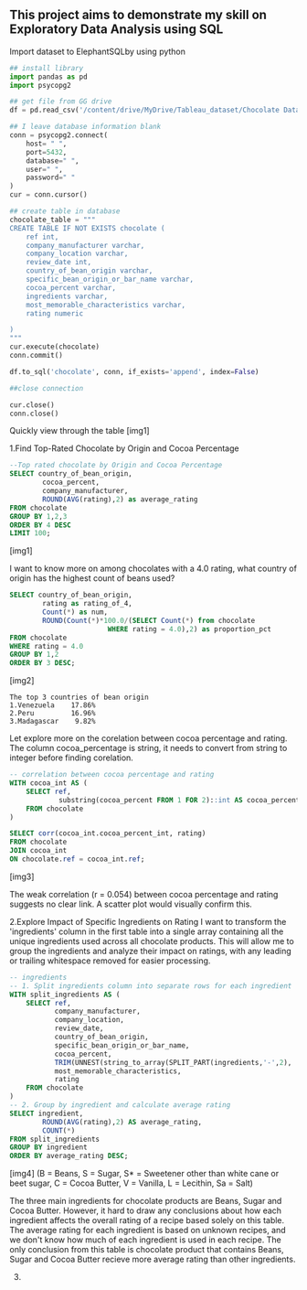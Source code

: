 ## This project aims to demonstrate my skill on Exploratory Data Analysis using SQL








Import dataset to ElephantSQLby using python
```python
## install library
import pandas as pd
import psycopg2

## get file from GG drive
df = pd.read_csv('/content/drive/MyDrive/Tableau_dataset/Chocolate Data/chocolate.csv')

## I leave database information blank
conn = psycopg2.connect(
    host= " ",
    port=5432,
    database=" ",
    user=" ",
    password=" "
)
cur = conn.cursor()

## create table in database
chocolate_table = """
CREATE TABLE IF NOT EXISTS chocolate (
    ref int,
    company_manufacturer varchar,
    company_location varchar,
    review_date int,
    country_of_bean_origin varchar,
    specific_bean_origin_or_bar_name varchar,
    cocoa_percent varchar,
    ingredients varchar,
    most_memorable_characteristics varchar,
    rating numeric

)
"""
cur.execute(chocolate)
conn.commit()

df.to_sql('chocolate', conn, if_exists='append', index=False)

##close connection

cur.close()
conn.close()
```
Quickly view through the table
[img1]


1.Find Top-Rated Chocolate by Origin and Cocoa Percentage
```sql
--Top rated chocolate by Origin and Cocoa Percentage
SELECT country_of_bean_origin,
        cocoa_percent,
        company_manufacturer,
        ROUND(AVG(rating),2) as average_rating
FROM chocolate
GROUP BY 1,2,3
ORDER BY 4 DESC
LIMIT 100;
```
[img1]

I want to know more on among chocolates with a 4.0 rating, what country of origin has the highest count of beans used?

```sql
SELECT country_of_bean_origin,
        rating as rating_of_4,
        Count(*) as num,
        ROUND(Count(*)*100.0/(SELECT Count(*) from chocolate 
                        WHERE rating = 4.0),2) as proportion_pct
FROM chocolate
WHERE rating = 4.0
GROUP BY 1,2
ORDER BY 3 DESC;
```
[img2]

    The top 3 countries of bean origin
    1.Venezuela    17.86%
    2.Peru         16.96%
    3.Madagascar    9.82%

Let explore more on the corelation between cocoa percentage and rating. The column cocoa_percentage is string, it needs to convert from string to integer before finding corelation.
```sql
-- correlation between cocoa percentage and rating 
WITH cocoa_int AS (
    SELECT ref,
            substring(cocoa_percent FROM 1 FOR 2)::int AS cocoa_percent_int
    FROM chocolate
)

SELECT corr(cocoa_int.cocoa_percent_int, rating)
FROM chocolate
JOIN cocoa_int
ON chocolate.ref = cocoa_int.ref;
```
[img3]

The weak correlation (r = 0.054) between cocoa percentage and rating suggests no clear link. A scatter plot would visually confirm this.

2.Explore Impact of Specific Ingredients on Rating
    I want to transform the 'ingredients' column in the first table into a single array containing all the unique ingredients used across all chocolate products. This will allow me to group the ingredients and analyze their impact on ratings, with any leading or trailing whitespace removed for easier processing.

```sql
-- ingredients
-- 1. Split ingredients column into separate rows for each ingredient
WITH split_ingredients AS (
    SELECT ref,
           company_manufacturer,
           company_location,
           review_date,
           country_of_bean_origin,
           specific_bean_origin_or_bar_name,
           cocoa_percent,
           TRIM(UNNEST(string_to_array(SPLIT_PART(ingredients,'-',2), ','))) AS ingredient,
           most_memorable_characteristics,
           rating
    FROM chocolate
)
-- 2. Group by ingredient and calculate average rating
SELECT ingredient,
        ROUND(AVG(rating),2) AS average_rating,
        COUNT(*)
FROM split_ingredients
GROUP BY ingredient
ORDER BY average_rating DESC;
```
[img4]
(B = Beans, S = Sugar, S* = Sweetener other than white cane or beet sugar, C = Cocoa Butter, V = Vanilla, L = Lecithin, Sa = Salt)

The three main ingredients for chocolate products are Beans, Sugar and Cocoa Butter. However, it hard to draw any conclusions about how each ingredient affects the overall rating of a recipe based solely on this table. The average rating for each ingredient is based on unknown recipes, and we don't know how much of each ingredient is used in each recipe. The only conclusion from this table is chocolate product that contains Beans, Sugar and Cocoa Butter recieve more average rating than other ingredients.

3.

















